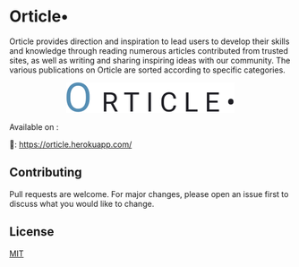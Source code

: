 # Orticle•

Orticle provides direction and inspiration to lead users to develop their skills and knowledge through reading numerous articles contributed from trusted sites, as well as writing and sharing inspiring ideas with our community. The various publications on Orticle are sorted according to specific categories.

<div align="center"><img alt="Orticle Logo" src="https://github.com/Oth-mane1/Orticle/blob/main/Code/Public/images/orticleLogo.svg" /></div>

Available on :

🔗: https://orticle.herokuapp.com/

## Contributing
Pull requests are welcome. For major changes, please open an issue first to discuss what you would like to change.

## License
[MIT](https://github.com/Oth-mane1/Orticle/blob/main/LICENSE)
